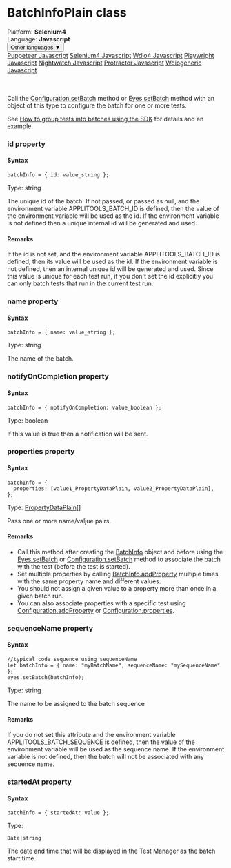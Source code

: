 # BatchInfoPlain class
<div class='platform-bar-container-div'><div class='platform-bar-div'>Platform:  <b> Selenium4</b>
</div><div class='platform-bar-div'>Language: <b>Javascript</b></div><div class='dropdown-button-container-div'><button class='sdk-language-dropdown-button'>Other languages ▼</button><div class='dropdown-content'>
<a href='../../puppeteer/javascript/batchinfoplain'>Puppeteer Javascript</a>
<a href='../../selenium4/javascript/batchinfoplain'>Selenium4 Javascript</a>
<a href='../../wdio4/javascript/batchinfoplain'>Wdio4 Javascript</a>
<a href='../../playwright/javascript/batchinfoplain'>Playwright Javascript</a>
<a href='../../nightwatch/javascript/batchinfoplain'>Nightwatch Javascript</a>
<a href='../../protractor/javascript/batchinfoplain'>Protractor Javascript</a>
<a href='../../wdiogeneric/javascript/batchinfoplain'>Wdiogeneric Javascript</a>
</div></div><br /><br /></div>




Call the [Configuration.setBatch](./configuration#setbatch-method) method or [Eyes.setBatch](./eyes#setbatch-method) method with an object of this type to configure the batch for one or more tests.

See [How to group tests into batches using the SDK](https://applitools.com/docs/topics/working-with-test-batches/how-to-group-tests-into-batches.html) for details and an example.


### id property
#### Syntax


    batchInfo = { id: value_string };
    

Type: string

The unique id of the batch. If not passed, or passed as null, and the environment variable APPLITOOLS_BATCH_ID is defined, then the value of the environment variable will be used as the id. If the environment variable is not defined then a unique internal id will be generated and used.

#### Remarks


If the id is not set, and the environment variable APPLITOOLS_BATCH_ID is defined, then its value will be used as the id. If the environment variable is not defined, then an internal unique id will be generated and used. Since this value is unique for each test run, if you don't set the id explicitly you can only batch tests that run in the current test run.

### name property
#### Syntax


    batchInfo = { name: value_string };
    

Type: string

The name of the batch.

### notifyOnCompletion property
#### Syntax


    batchInfo = { notifyOnCompletion: value_boolean };
    

Type: boolean

If this value is true then a notification will be sent.

### properties property
#### Syntax


    batchInfo = {
      properties: [value1_PropertyDataPlain, value2_PropertyDataPlain],
    };
    

Type: [PropertyDataPlain](./propertydataplain)\[\]

Pass one or more name/valjue pairs.

#### Remarks


*   Call this method after creating the [BatchInfo](./batchinfo) object and before using the [Eyes.setBatch](./eyes#setbatch-method) or [Configuration.setBatch](./configuration#setbatch-method) method to associate the batch with the test (before the test is started).
*   Set multiple properties by calling [BatchInfo.addProperty](./batchinfo#addproperty-method) multiple times with the same property name and different values.
*   You should not assign a given value to a property more than once in a given batch run.
*   You can also associate properties with a specific test using [Configuration.addProperty](./configuration#addproperty-method) or [Configuration.properties](#properties-property).

### sequenceName property
#### Syntax


    //typical code sequence using sequenceName
    let batchInfo = { name: "myBatchName", sequenceName: "mySequenceName" };
    eyes.setBatch(batchInfo);
    

Type: string

The name to be assigned to the batch sequence

#### Remarks


If you do not set this attribute and the environment variable APPLITOOLS_BATCH_SEQUENCE is defined, then the value of the environment variable will be used as the sequence name. If the environment variable is not defined, then the batch will not be associated with any sequence name.

### startedAt property
#### Syntax


    batchInfo = { startedAt: value };
    

Type: 

    Date|string

The date and time that will be displayed in the Test Manager as the batch start time.
